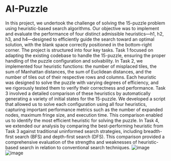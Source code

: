 
# AI-Puzzle
In this project, we undertook the challenge of solving the 15-puzzle problem using
heuristic-based search algorithms. Our objective was to implement and evaluate the
performance of four distinct admissible heuristics—h1, h2, h3, and h4—designed to
efficiently guide the search toward an optimal solution, with the blank space correctly
positioned in the bottom-right corner.
The project is structured into four key tasks. Task 1 focused on adapting the existing
codebase to handle the 15-puzzle, ensuring the proper handling of the puzzle configuration
and solvability. In Task 2, we implemented four heuristic functions: the number of misplaced
tiles, the sum of Manhattan distances, the sum of Euclidean distances, and the number of tiles
out of their respective rows and columns. Each heuristic was designed to solve the puzzle
with varying degrees of efficiency, and we rigorously tested them to verify their correctness
and performance.
Task 3 involved a detailed comparison of these heuristics by automatically generating a
variety of initial states for the 15-puzzle. We developed a script that allowed us to solve each
configuration using all four heuristics, capturing important performance metrics such as the
number of expanded nodes, maximum fringe size, and execution time. This comparison
enabled us to identify the most efficient heuristic for solving the puzzle.
In Task 4, we extended our analysis by comparing the best-performing heuristic from Task 3
against traditional uninformed search strategies, including breadth-first search (BFS) and
depth-first search (DFS). This comparison provided a comprehensive evaluation of the
strengths and weaknesses of heuristic-based search in relation to conventional search
techniques.
![image](https://github.com/user-attachments/assets/855e5649-e181-424c-bc9e-c21002be2104)
![image](https://github.com/user-attachments/assets/6672e6f1-2705-47bb-93ec-fc840d2b10c4)


